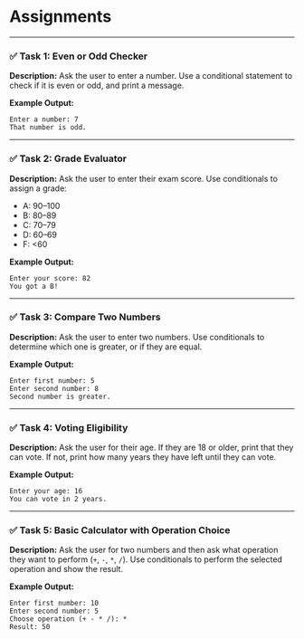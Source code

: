 # Assignments
---

### ✅ Task 1: Even or Odd Checker

**Description:**
Ask the user to enter a number. Use a conditional statement to check if it is even or odd, and print a message.

**Example Output:**

```
Enter a number: 7  
That number is odd.
```

---

### ✅ Task 2: Grade Evaluator

**Description:**
Ask the user to enter their exam score. Use conditionals to assign a grade:

* A: 90–100
* B: 80–89
* C: 70–79
* D: 60–69
* F: <60

**Example Output:**

```
Enter your score: 82  
You got a B!
```

---

### ✅ Task 3: Compare Two Numbers

**Description:**
Ask the user to enter two numbers. Use conditionals to determine which one is greater, or if they are equal.

**Example Output:**

```
Enter first number: 5  
Enter second number: 8  
Second number is greater.
```

---

### ✅ Task 4: Voting Eligibility

**Description:**
Ask the user for their age. If they are 18 or older, print that they can vote. If not, print how many years they have left until they can vote.

**Example Output:**

```
Enter your age: 16  
You can vote in 2 years.
```

---

### ✅ Task 5: Basic Calculator with Operation Choice

**Description:**
Ask the user for two numbers and then ask what operation they want to perform (`+`, `-`, `*`, `/`). Use conditionals to perform the selected operation and show the result.

**Example Output:**

```
Enter first number: 10  
Enter second number: 5  
Choose operation (+ - * /): *  
Result: 50
```

